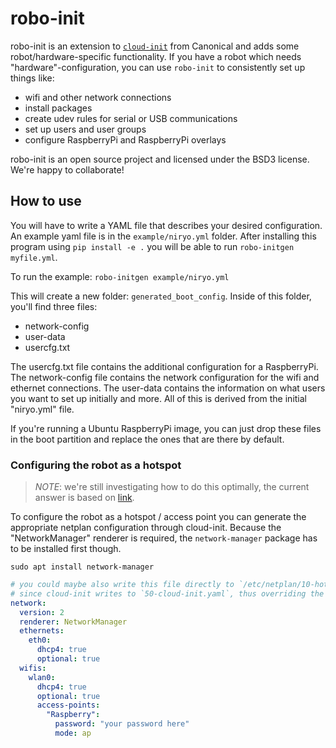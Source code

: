 # robo-init

robo-init is an extension to [`cloud-init`](https://cloudinit.readthedocs.io/en/latest/) from Canonical and adds some robot/hardware-specific functionality. If you have a robot which needs "hardware"-configuration, you can use `robo-init` to consistently set up things like:

- wifi and other network connections
- install packages
- create udev rules for serial or USB communications
- set up users and user groups
- configure RaspberryPi and RaspberryPi overlays

robo-init is an open source project and licensed under the BSD3 license. We're happy to collaborate!

## How to use

You will have to write a YAML file that describes your desired configuration. An
example yaml file is in the `example/niryo.yml` folder. After installing this 
program using `pip install -e .` you will be able to run `robo-initgen myfile.yml`.

To run the example: `robo-initgen example/niryo.yml`

This will create a new folder: `generated_boot_config`. Inside of this folder, you'll
find three files:

- network-config
- user-data
- usercfg.txt

The usercfg.txt file contains the additional configuration for a RaspberryPi.
The network-config file contains the network configuration for the wifi and ethernet 
connections. The user-data contains the information on what users you want to 
set up initially and more. All of this is derived from the initial "niryo.yml" file.

If you're running a Ubuntu RaspberryPi image, you can just drop these files in the 
boot partition and replace the ones that are there by default.

### Configuring the robot as a hotspot

> *NOTE*: we're still investigating how to do this optimally, the current answer is based on [link](https://raspberrypi.stackexchange.com/a/109427).

To configure the robot as a hotspot / access point you can generate the appropriate netplan configuration through cloud-init. Because the "NetworkManager" renderer is required, the `network-manager` package has to be installed first though.

`sudo apt install network-manager`

```yaml
# you could maybe also write this file directly to `/etc/netplan/10-hotspot.yaml`
# since cloud-init writes to `50-cloud-init.yaml`, thus overriding the cloud-init config.
network:
  version: 2
  renderer: NetworkManager
  ethernets:
    eth0:
      dhcp4: true
      optional: true
  wifis:
    wlan0:
      dhcp4: true
      optional: true
      access-points:
        "Raspberry":
          password: "your password here"
          mode: ap
```
